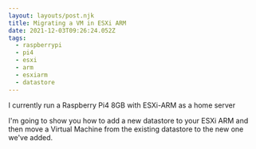 ```yaml
---
layout: layouts/post.njk
title: Migrating a VM in ESXi ARM
date: 2021-12-03T09:26:24.052Z
tags:
  - raspberrypi
  - pi4
  - esxi
  - arm
  - esxiarm
  - datastore
---
```

I currently run a Raspberry Pi4 8GB with ESXi-ARM as a home server



I'm going to show you how to add a new datastore to your ESXi ARM and then move a Virtual Machine from the existing datastore to the new one we've added.